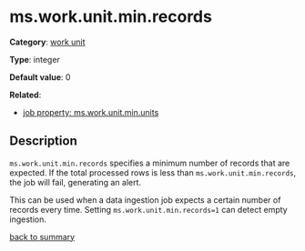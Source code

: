 # ms.work.unit.min.records

**Category**: [work unit](https://github.com/linkedin/data-integration-library/blob/master/docs/parameters/work-unit-parameters.md)

**Type**: integer

**Default value**: 0

**Related**:
- [job property: ms.work.unit.min.units](https://github.com/linkedin/data-integration-library/blob/master/docs/parameters/ms.work.unit.min.units.md)

## Description

`ms.work.unit.min.records` specifies a minimum number of records that are expected. If the total 
processed rows is less than `ms.work.unit.min.records`, the job will fail, generating an alert.

This can be used when a data ingestion job expects a certain number of records every time.
Setting `ms.work.unit.min.records=1` can detect empty ingestion.

[back to summary](https://github.com/linkedin/data-integration-library/blob/master/docs/parameters/summary.md) 